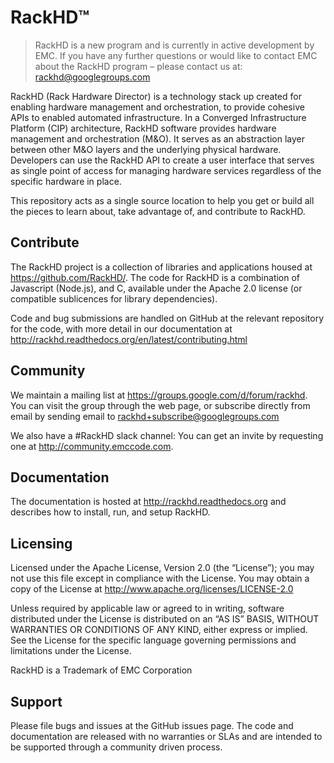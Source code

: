 # RackHD&trade;

> RackHD is a new program and is currently in active development by EMC.  If you have any further questions or would like to contact EMC about the RackHD program – please contact us at: rackhd@googlegroups.com

RackHD (Rack Hardware Director) is a technology stack up created for enabling hardware management and orchestration, to provide cohesive APIs to enabled automated infrastructure. In a Converged Infrastructure Platform (CIP) architecture, RackHD software provides hardware management and orchestration
(M&O). It serves as an abstraction layer between other M&O layers and the underlying physical hardware. Developers can use the RackHD API to create a user interface that serves as single point of access for managing hardware services regardless of the specific hardware in place.

This repository acts as a single source location to help you get or build all the pieces to learn about, take advantage of, and contribute to RackHD.

## Contribute  

The RackHD project is a collection of libraries and applications housed at https://github.com/RackHD/. The code for RackHD is a combination of Javascript (Node.js), and C, available under the Apache 2.0 license (or compatible sublicences for library dependencies).

Code and bug submissions are handled on GitHub at the relevant repository for the code, with more detail in our documentation at http://rackhd.readthedocs.org/en/latest/contributing.html

## Community

We maintain a mailing list at https://groups.google.com/d/forum/rackhd. You can visit the group
through the web page, or subscribe directly from email by sending email to rackhd+subscribe@googlegroups.com

We also have a #RackHD slack channel: You can get an invite by requesting one at http://community.emccode.com.

## Documentation

The documentation is hosted at http://rackhd.readthedocs.org and describes how to install, run, and setup RackHD.

## Licensing

Licensed under the Apache License, Version 2.0 (the “License”); you may not use this file except in compliance with the License. You may obtain a copy of the License at http://www.apache.org/licenses/LICENSE-2.0

Unless required by applicable law or agreed to in writing, software distributed under the License is distributed on an “AS IS” BASIS, WITHOUT WARRANTIES OR CONDITIONS OF ANY KIND, either express or implied. See the License for the specific language governing permissions and limitations under the License.

RackHD is a Trademark of EMC Corporation

## Support

Please file bugs and issues at the GitHub issues page. The code and documentation are released with no warranties or SLAs and are intended to be supported through a community driven process.
